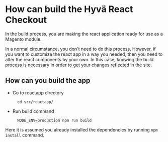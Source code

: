 # How can build the Hyvä React Checkout
In the build process, you are making the react application ready for use as a Magento module.

In a normal circumstance, you don't need to do this process. However, if you want to customize
the react app in a way you needed, then you need to alter the react components by your own. In this
case, knowing the build process is necessary in order to get your changes reflected in the site.

## How can you build the app

- Go to reactapp directory

        cd src/reactapp/

- Run build command

        NODE_ENV=production npm run build

Here it is assumed you already installed the dependencies by running `npm install` command.
